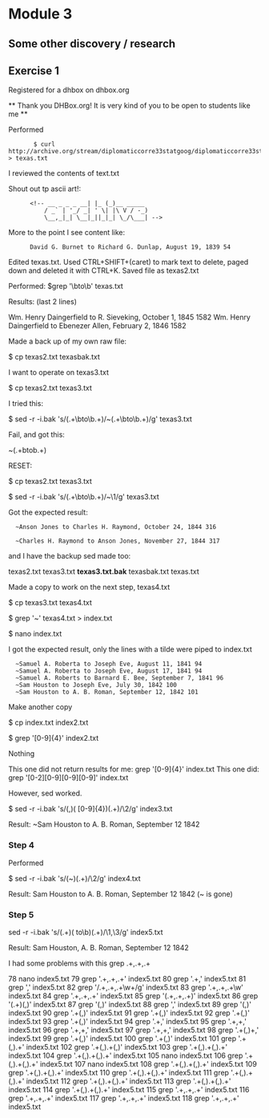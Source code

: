 # Module 3

## Some other discovery / research 


## Exercise 1

Registered for a dhbox on dhbox.org 

** Thank you DHBox.org! It is very kind of you to be open to students like me **

Performed

           $ curl http://archive.org/stream/diplomaticcorre33statgoog/diplomaticcorre33statgoog_djvu.txt > texas.txt
           
I reviewed the contents of text.txt

Shout out tp ascii art!:

          <!-- __ _ _ _ __| |_ (_)__ _____
              / _` | '_/ _| ' \| |\ V / -_)
              \__,_|_| \__|_||_|_| \_/\___| -->
              
More to the point I see content like:
  
          David G. Burnet to Richard G. Dunlap, August 19, 1839 54

Edited texas.txt.  Used CTRL+SHIFT+(caret) to mark text to delete, paged down and deleted it with CTRL+K.  Saved file as texas2.txt

Performed:  $grep '\bto\b' texas.txt

Results: (last 2 lines)

Wm. Henry Daingerfield to R. Sieveking, October 1, 1845 1582 
Wm. Henry Daingerfield to Ebenezer Allen, February 2, 1846 1582 

Made a back up of my own raw file:

$ cp texas2.txt texasbak.txt

I want to operate on texas3.txt

$ cp texas2.txt texas3.txt

I tried this:

$ sed -r -i.bak 's/(.+\bto\b.+)/~(.+\bto\b.+)/g' texas3.txt

Fail, and got this:

~(.+btob.+)

RESET:

$ cp texas2.txt texas3.txt

$ sed -r -i.bak 's/(.+\bto\b.+)/~\1/g' texas3.txt

Got the expected result:

      ~Anson Jones to Charles H. Raymond, October 24, 1844 316

      ~Charles H. Raymond to Anson Jones, November 27, 1844 317

and I have the backup sed made too:

texas2.txt  texas3.txt  **texas3.txt.bak**  texasbak.txt  texas.txt

Made a copy to work on the next step, texas4.txt

$ cp texas3.txt texas4.txt

$ grep '~' texas4.txt > index.txt

$ nano index.txt

I got the expected result, only the lines with a tilde were piped to index.txt

      ~Samuel A. Roberta to Joseph Eve, August 11, 1841 94
      ~Samuel A. Roberta to Joseph Eve, August 17, 1841 94
      ~Samuel A. Roberts to Barnard E. Bee, September 7, 1841 96
      ~Sam Houston to Joseph Eve, July 30, 1842 100
      ~Sam Houston to A. B. Roman, September 12, 1842 101
      
Make another copy

$ cp index.txt index2.txt

$ grep '[0-9]{4}' index2.txt

Nothing

This one did not return results for me:  grep '[0-9]{4}' index.txt    This one did:  grep '[0-2][0-9][0-9][0-9]' index.txt

However, sed worked.

$ sed -r -i.bak 's/(,)( [0-9]{4})(.+)/\2/g' index3.txt

Result:  ~Sam Houston to A. B. Roman, September 12 1842

### Step 4

Performed

$ sed -r -i.bak 's/(~)(.+)/\2/g' index4.txt

Result:  Sam Houston to A. B. Roman, September 12 1842  (~ is gone)

### Step 5

sed -r -i.bak 's/(.+)( to\b)(.+)/\1,\3/g' index5.txt

Result: Sam Houston, A. B. Roman, September 12 1842

I had some problems with this grep  .+,.+,.+

78  nano index5.txt
   79  grep '.+,.+,.+' index5.txt
   80  grep '.+,' index5.txt
   81  grep ',' index5.txt
   82  grep '/.+,.+,.+\w+/g' index5.txt
   83  grep '.+,.+,.+\w' index5.txt
   84  grep '.+,.+,.+' index5.txt
   85  grep '(.+,.+,.+)' index5.txt
   86  grep '(.+)(,)' index5.txt
   87  grep '(,)' index5.txt
   88  grep ',' index5.txt
   89  grep '\(,\)' index5.txt
   90  grep '\.\+\(,\)' index5.txt
   91  grep '.+\(,\)' index5.txt
   92  grep '.\+\(,\)' index5.txt
   93  grep '\.\+\(,\)' index5.txt
   94  grep '.\+\,' index5.txt
   95  grep '.\+,\+,' index5.txt
   96  grep '.\+\,\+,' index5.txt
   97  grep '.\+\,\+\,' index5.txt
   98  grep '.\+\(,\)\+\,' index5.txt
   99  grep '.\+\(,\)' index5.txt
  100  grep '.\+\(\,\)' index5.txt
  101  grep '.\+\(\,\).\+' index5.txt
  102  grep '.\+\(\,\).\+\(\,\)' index5.txt
  103  grep '.\+\(\,\).\+\(\,\).\+\' index5.txt
  104  grep '.\+\(\,\).\+\(\,\).\+' index5.txt
  105  nano index5.txt
  106  grep '.\+\(\,\).\+\(\,\).\+' index5.txt
  107  nano index5.txt
  108  grep '.\+\(\,\).\+\(\,\).\+' index5.txt
  109  grep '.\+\(\,\).\+\(\,\)\.\+' index5.txt
  110  grep '.\+\(\,\)\.\+\(\,\)\.\+' index5.txt
  111  grep '\.\+\(\,\)\.\+\(\,\)\.\+' index5.txt
  112  grep '.\+\(\,\).\+\(\,\).\+' index5.txt
  113  grep '.+\(\,\).\+\(\,\).\+' index5.txt
  114  grep '.\+\(\,\).\+\(\,\).\+' index5.txt
  115  grep '.\+\,.\+\,.\+' index5.txt
  116  grep '.\+,.\+,.\+' index5.txt
  117  grep '.+,.+,.+' index5.txt
  118  grep '.\+,.\+,.\+' index5.txt
